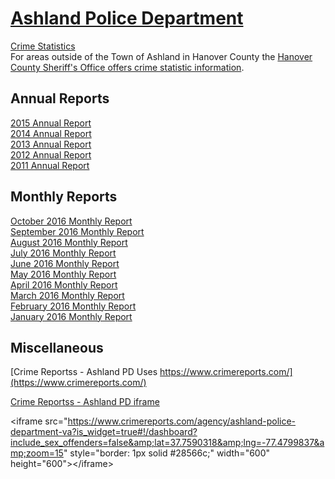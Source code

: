 # [Ashland Police Department](http://www.town.ashland.va.us/194/Police-Department)  

[Crime Statistics](http://www.town.ashland.va.us/220/Statistics)  
For areas outside of the Town of Ashland in Hanover County the [Hanover County Sheriff's Office offers crime statistic information](http://www.hanovercounty.gov/Main.aspx?fldid=313).  

## Annual Reports  
[2015 Annual Report](http://www.town.ashland.va.us/DocumentCenter/View/1283)  
[2014 Annual Report](http://www.town.ashland.va.us/DocumentCenter/View/1282)  
[2013 Annual Report](http://www.town.ashland.va.us/DocumentCenter/View/363)  
[2012 Annual Report](http://www.town.ashland.va.us/DocumentCenter/View/275)  
[2011 Annual Report](http://www.town.ashland.va.us/DocumentCenter/View/1280)  

## Monthly Reports  
[October 2016 Monthly Report](http://www.town.ashland.va.us/DocumentCenter/View/1492)  
[September 2016 Monthly Report](http://www.town.ashland.va.us/DocumentCenter/View/1466)  
[August 2016 Monthly Report](http://www.town.ashland.va.us/DocumentCenter/View/1465)  
[July 2016 Monthly Report](http://www.town.ashland.va.us/DocumentCenter/View/1284)  
[June 2016 Monthly Report](http://www.town.ashland.va.us/DocumentCenter/View/1285)  
[May 2016 Monthly Report](http://www.town.ashland.va.us/DocumentCenter/View/1286)  
[April 2016 Monthly Report](http://www.town.ashland.va.us/DocumentCenter/View/1287)  
[March 2016 Monthly Report](http://www.town.ashland.va.us/DocumentCenter/View/1288)  
[February 2016 Monthly Report](http://www.town.ashland.va.us/DocumentCenter/View/1289)  
[January 2016 Monthly Report](http://www.town.ashland.va.us/DocumentCenter/View/1290)  

## Miscellaneous  

[Crime Reportss - Ashland PD Uses https://www.crimereports.com/](https://www.crimereports.com/)  


[Crime Reportss - Ashland PD iframe](https://www.crimereports.com/agency/ashland-police-department-va?is_widget=true#!/dashboard?include_sex_offenders=false&amp;lat=37.7590318&amp;lng=-77.4799837&amp;zoom=15)  

&#60;iframe src="https://www.crimereports.com/agency/ashland-police-department-va?is_widget=true#!/dashboard?include_sex_offenders=false&amp;lat=37.7590318&amp;lng=-77.4799837&amp;zoom=15" style="border: 1px solid #28566c;" width="600" height="600"&#62;&#60;/iframe&#62;  
